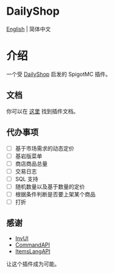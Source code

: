 # DailyShop

[English](README.md) | 简体中文

# 介绍

一个受 [DailyShop](https://github.com/divios/DailyShop) 启发的 SpigotMC 插件。

## 文档

你可以在 [这里](https://docs.encmys.cn/s/ykdz-plugin-docs) 找到插件文档。

## 代办事项

- [ ] 基于市场需求的动态定价
- [ ] 基岩版菜单
- [ ] 商店商品总量
- [ ] 交易日志
- [ ] SQL 支持
- [ ] 随机数量以及基于数量的定价
- [ ] 根据条件判断是否要上架某个商品
- [ ] 打折

## 感谢

- [InvUI](https://github.com/NichtStudioCode/InvUI)
- [CommandAPI](https://github.com/JorelAli/CommandAPI)
- [ItemsLangAPI](https://github.com/Rubix327/ItemsLangAPI)

让这个插件成为可能。